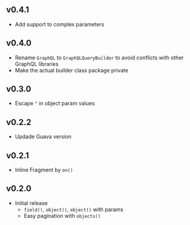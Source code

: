 ## v0.4.1

- Add support to complex parameters

## v0.4.0

- Rename `GraphQL` to `GraphQLQueryBuilder` to avoid conflicts with other GraphQL libraries
- Make the actual builder class package private

## v0.3.0

- Escape `"` in object param values

## v0.2.2

- Updade Guava version

## v0.2.1

- Inline Fragment by `on()`

## v0.2.0

- Initial release
  - `field()`, `object()`, `object()` with params
  - Easy pagination with `objects()`
